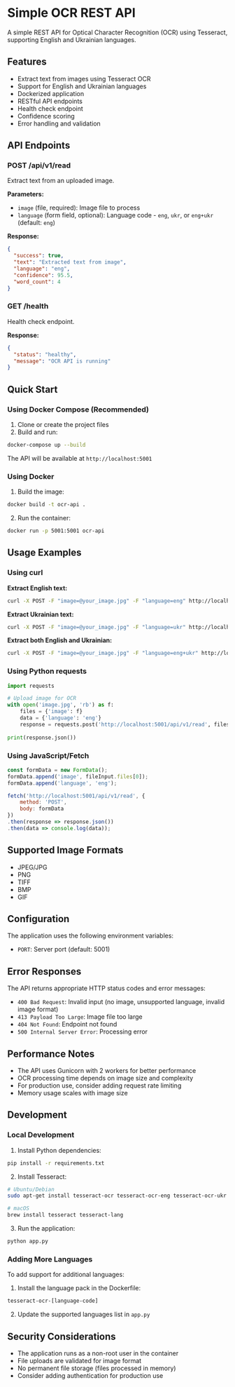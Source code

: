 # Simple OCR REST API

A simple REST API for Optical Character Recognition (OCR) using Tesseract, supporting English and Ukrainian languages.

## Features

- Extract text from images using Tesseract OCR
- Support for English and Ukrainian languages
- Dockerized application
- RESTful API endpoints
- Health check endpoint
- Confidence scoring
- Error handling and validation

## API Endpoints

### POST /api/v1/read
Extract text from an uploaded image.

**Parameters:**
- `image` (file, required): Image file to process
- `language` (form field, optional): Language code - `eng`, `ukr`, or `eng+ukr` (default: `eng`)

**Response:**
```json
{
  "success": true,
  "text": "Extracted text from image",
  "language": "eng",
  "confidence": 95.5,
  "word_count": 4
}
```

### GET /health
Health check endpoint.

**Response:**
```json
{
  "status": "healthy",
  "message": "OCR API is running"
}
```

## Quick Start

### Using Docker Compose (Recommended)

1. Clone or create the project files
2. Build and run:
```bash
docker-compose up --build
```

The API will be available at `http://localhost:5001`

### Using Docker

1. Build the image:
```bash
docker build -t ocr-api .
```

2. Run the container:
```bash
docker run -p 5001:5001 ocr-api
```

## Usage Examples

### Using curl

**Extract English text:**
```bash
curl -X POST -F "image=@your_image.jpg" -F "language=eng" http://localhost:5001/api/v1/read
```

**Extract Ukrainian text:**
```bash
curl -X POST -F "image=@your_image.jpg" -F "language=ukr" http://localhost:5001/api/v1/read
```

**Extract both English and Ukrainian:**
```bash
curl -X POST -F "image=@your_image.jpg" -F "language=eng+ukr" http://localhost:5001/api/v1/read
```

### Using Python requests

```python
import requests

# Upload image for OCR
with open('image.jpg', 'rb') as f:
    files = {'image': f}
    data = {'language': 'eng'}
    response = requests.post('http://localhost:5001/api/v1/read', files=files, data=data)
    
print(response.json())
```

### Using JavaScript/Fetch

```javascript
const formData = new FormData();
formData.append('image', fileInput.files[0]);
formData.append('language', 'eng');

fetch('http://localhost:5001/api/v1/read', {
    method: 'POST',
    body: formData
})
.then(response => response.json())
.then(data => console.log(data));
```

## Supported Image Formats

- JPEG/JPG
- PNG
- TIFF
- BMP
- GIF

## Configuration

The application uses the following environment variables:

- `PORT`: Server port (default: 5001)

## Error Responses

The API returns appropriate HTTP status codes and error messages:

- `400 Bad Request`: Invalid input (no image, unsupported language, invalid image format)
- `413 Payload Too Large`: Image file too large
- `404 Not Found`: Endpoint not found
- `500 Internal Server Error`: Processing error

## Performance Notes

- The API uses Gunicorn with 2 workers for better performance
- OCR processing time depends on image size and complexity
- For production use, consider adding request rate limiting
- Memory usage scales with image size

## Development

### Local Development

1. Install Python dependencies:
```bash
pip install -r requirements.txt
```

2. Install Tesseract:
```bash
# Ubuntu/Debian
sudo apt-get install tesseract-ocr tesseract-ocr-eng tesseract-ocr-ukr

# macOS
brew install tesseract tesseract-lang
```

3. Run the application:
```bash
python app.py
```

### Adding More Languages

To add support for additional languages:

1. Install the language pack in the Dockerfile:
```dockerfile
tesseract-ocr-[language-code]
```

2. Update the supported languages list in `app.py`

## Security Considerations

- The application runs as a non-root user in the container
- File uploads are validated for image format
- No permanent file storage (files processed in memory)
- Consider adding authentication for production use
